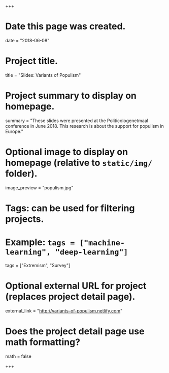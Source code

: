 +++
# Date this page was created.
date = "2018-06-08"

# Project title.
title = "Slides: Variants of Populism"

# Project summary to display on homepage.
summary = "These slides were presented at the Politicologenetmaal conference in June 2018. This research is about the support for populism in Europe."

# Optional image to display on homepage (relative to `static/img/` folder).
image_preview = "populism.jpg"

# Tags: can be used for filtering projects.
# Example: `tags = ["machine-learning", "deep-learning"]`
tags = ["Extremism", "Survey"]

# Optional external URL for project (replaces project detail page).
external_link = "http://variants-of-populism.netlify.com"

# Does the project detail page use math formatting?
math = false

+++

